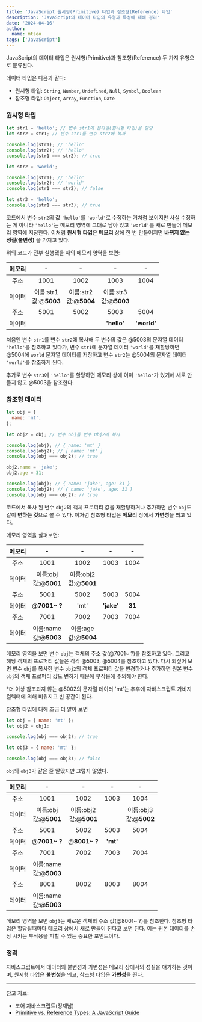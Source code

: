 ```yaml
---
title: 'JavaScript 원시형(Primitive) 타입과 참조형(Reference) 타입'
description: 'JavaScript의 데이터 타입의 유형과 특성에 대해 정리'
date: '2024-04-16'
author:
  name: mtseo
tags: ['JavaScript']
---
```


JavaScript의 데이터 타입은 원시형(Primitive)과 참조형(Reference) 두 가지 유형으로 분류된다.

데이터 타입은 다음과 같다:

- 원시형 타입: `String`, `Number`, `Undefined`, `Null`, `Symbol`, `Boolean`
- 참조형 타입: `Object`, `Array`, `Function`, `Date`

### 원시형 타입

```js
let str1 = 'hello'; // 변수 str1에 문자열(원시형 타입)을 할당
let str2 = str1; // 변수 str1를 변수 str2에 복사

console.log(str1); // 'hello'
console.log(str2); // 'hello'
console.log(str1 === str2); // true

let str2 = 'world';

console.log(str1); // 'hello'
console.log(str2); // 'world'
console.log(str1 === str2); // false

let str3 = 'hello';
console.log(str1 === str3); // true
```

코드에서 변수 `str2`의 값 `'hello'`를 `'world'`로 수정하는 거처럼 보이지만 사실 수정하는 게 아니라 `'hello'`는 메모리 영역에 그대로 남아 있고 `'world'`를 새로 만들어 메모리 영역에 저장한다.
이처럼 **원시형 타입**은 **메모리** 상에 한 번 만들어지면 **바뀌지 않는 성질(불변성)** 을 가지고 있다.

위의 코드가 전부 실행됐을 때의 메모리 영역을 보면:

| 메모리 |             -             |             -             |             -             |      -      |
| :----: | :-----------------------: | :-----------------------: | :-----------------------: | :---------: |
|  주소  |           1001            |           1002            |           1003            |    1004     |
| 데이터 | 이름:str1<br>값:@**5003** | 이름:str2<br>값:@**5004** | 이름:str3<br>값:@**5003** |             |
|  주소  |           5001            |           5002            |           5003            |    5004     |
| 데이터 |                           |                           |        **'hello'**        | **'world'** |

처음엔 변수 `str1`를 변수 `str2`에 복사해 두 변수의 값은 @5003의 문자열 데이터 `'hello'`를 참조하고 있다가, 변수 `str1`에 문자열 데이터 `'world'`를 재할당하면 @5004에 `world` 문자열 데이터를 저장하고 변수 `str2`는 @5004의 문자열 데이터 `'world'`를 참조하게 된다.

추가로 변수 `str3`에 `'hello'`를 할당하면 메모리 상에 이미 `'hello'`가 있기에 새로 만들지 않고 @5003을 참조한다.

### 참조형 데이터

```js
let obj = {
  name: 'mt',
};

let obj2 = obj; // 변수 obj를 변수 Obj2에 복사

console.log(obj); // { name: 'mt' }
console.log(obj2); // { name: 'mt' }
console.log(obj === obj2); // true

obj2.name = 'jake';
obj2.age = 31;

console.log(obj); // { name: 'jake', age: 31 }
console.log(obj2); // { name: 'jake', age: 31 }
console.log(obj === obj2); // true
```

코드에서 복사 된 변수 `obj2`의 객체 프로퍼티 값을 재할당하거나 추가하면 변수 `obj`도 같이 **변하는 것**으로 볼 수 있다.
이처럼 참조형 타입은 **메모리** 상에서 **가변성**을 띄고 있다.

메모리 영역을 살펴보면:

| 메모리 |             -             |             -             |     -      |   -    |
| :----: | :-----------------------: | :-----------------------: | :--------: | :----: |
|  주소  |           1001            |           1002            |    1003    |  1004  |
| 데이터 | 이름:obj<br>값:@**5001**  | 이름:obj2<br>값:@**5001** |            |        |
|  주소  |           5001            |           5002            |    5003    |  5004  |
| 데이터 |       @**7001~ ?**        |           'mt'            | **'jake'** | **31** |
|  주소  |           7001            |           7002            |    7003    |  7004  |
| 데이터 | 이름:name<br>값:@**5003** | 이름:age<br>값:@**5004**  |            |        |

메모리 영역을 보면 변수 `obj`는 객체의 주소 값(@7001~ ?)를 참조하고 있다. 그리고 해당 객체의 프로퍼티 값들은 각각 @5003, @5004를 참조하고 있다. 다시 되짚어 보면 변수 `obj`를 복사한 변수 `obj2`의 객체 프로퍼티 값을 변경하거나 추가하면 원본 변수 `obj`의 객체 프로퍼티 값도 변하기 때문에 부작용에 주의해야 한다.

\*더 이상 참조되지 않는 @5002의 문자열 데이터 'mt'는 추후에 자바스크립트 가비지 컬렉터에 의해 비워지고 빈 공간이 된다.

참조형 타입에 대해 조금 더 알아 보면

```js
let obj = { name: 'mt' };
let obj2 = obj1;

console.log(obj === obj2); // true

let obj3 = { name: 'mt' };

console.log(obj === obj3); // false
```

`obj`와 `obj3`가 같은 줄 알았지만 그렇지 않았다.

| 메모리 |             -             |             -             |    -     |             -             |
| :----: | :-----------------------: | :-----------------------: | :------: | :-----------------------: |
|  주소  |           1001            |           1002            |   1003   |           1004            |
| 데이터 | 이름:obj<br>값:@**5001**  | 이름:obj2<br>값:@**5001** |          | 이름:obj3<br>값:@**5002** |
|  주소  |           5001            |           5002            |   5003   |           5004            |
| 데이터 |       @**7001~ ?**        |       @**8001~ ?**        | **'mt'** |                           |
|  주소  |           7001            |           7002            |   7003   |           7004            |
| 데이터 | 이름:name<br>값:@**5003** |                           |          |                           |
|  주소  |           8001            |           8002            |   8003   |           8004            |
| 데이터 | 이름:name<br>값:@**5003** |                           |          |                           |

메모리 영역을 보면 `obj3`는 새로운 객체의 주소 값(@8001~ ?)를 참조한다. 참조형 타입은 할당될때마다 메모리 상에서 새로 만들어 진다고 보면 된다. 이는 원본 데이터를 손상 시키는 부작용을 피할 수 있는 중요한 포인트이다.

### 정리

자바스크립트에서 데이터의 불변성과 가변성은 메모리 상에서의 성질을 얘기하는 것이며,
원시형 타입은 **불변성**을 띄고, 참조형 타입은 **가변성**을 띈다.

---

참고 자료:

- 코어 자바스크립트(정재남)
- [Primitive vs. Reference Types: A JavaScript Guide](https://medium.com/@rabailzaheer/primitive-vs-reference-types-a-javascript-guide-6b3638ed508a)
